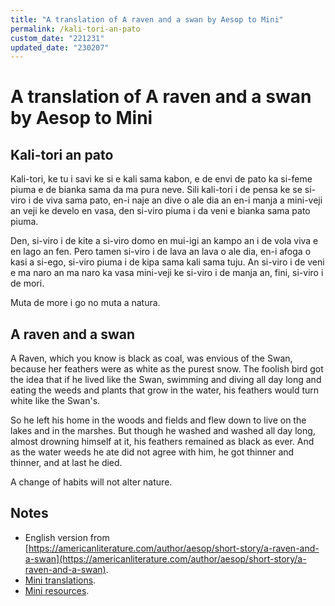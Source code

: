 ```yaml
---
title: "A translation of A raven and a swan by Aesop to Mini"
permalink: /kali-tori-an-pato
custom_date: "221231"
updated_date: "230207"
---
```


# A translation of A raven and a swan by Aesop to Mini

## Kali-tori an pato

Kali-tori, ke tu i savi ke si e kali sama kabon, e de envi de pato ka si-feme piuma e de bianka sama da ma pura neve. Sili kali-tori i de pensa ke se si-viro i de viva sama pato, en-i naje an dive o ale dia an en-i manja a mini-veji an veji ke develo en vasa, den si-viro piuma i da veni e bianka sama pato piuma.

Den, si-viro i de kite a si-viro domo en mui-igi an kampo an i de vola viva e en lago an fen. Pero tamen si-viro i de lava an lava o ale dia, en-i afoga o kasi a si-ego, si-viro piuma i de kipa sama kali sama tuju. An si-viro i de veni e ma naro an ma naro ka vasa mini-veji ke si-viro i de manja an, fini, si-viro i de mori.

Muta de more i go no muta a natura.

## A raven and a swan

A Raven, which you know is black as coal, was envious of the Swan, because her feathers were as white as the purest snow. The foolish bird got the idea that if he lived like the Swan, swimming and diving all day long and eating the weeds and plants that grow in the water, his feathers would turn white like the Swan's.

So he left his home in the woods and fields and flew down to live on the lakes and in the marshes. But though he washed and washed all day long, almost drowning himself at it, his feathers remained as black as ever. And as the water weeds he ate did not agree with him, he got thinner and thinner, and at last he died.

A change of habits will not alter nature.

## Notes

- English version from [https://americanliterature.com/author/aesop/short-story/a-raven-and-a-swan](https://americanliterature.com/author/aesop/short-story/a-raven-and-a-swan).
- [Mini translations](/mini-translations).
- [Mini resources](/mini-resources).
